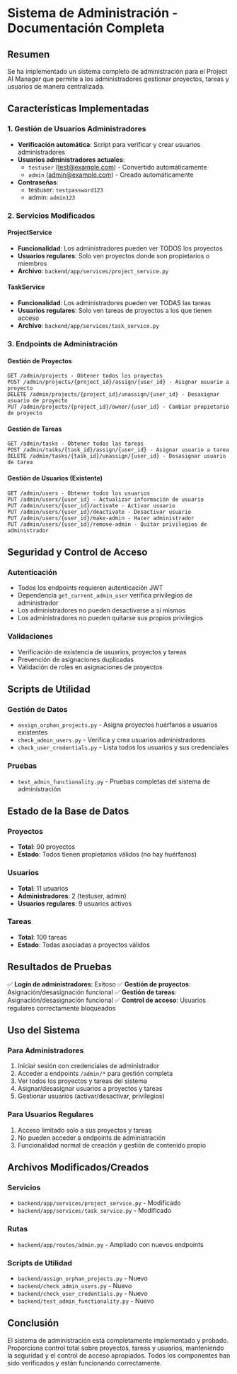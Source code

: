 # Sistema de Administración - Documentación Completa

## Resumen
Se ha implementado un sistema completo de administración para el Project AI Manager que permite a los administradores gestionar proyectos, tareas y usuarios de manera centralizada.

## Características Implementadas

### 1. Gestión de Usuarios Administradores
- **Verificación automática**: Script para verificar y crear usuarios administradores
- **Usuarios administradores actuales**:
  - `testuser` (test@example.com) - Convertido automáticamente
  - `admin` (admin@example.com) - Creado automáticamente
- **Contraseñas**:
  - testuser: `testpassword123`
  - admin: `admin123`

### 2. Servicios Modificados

#### ProjectService
- **Funcionalidad**: Los administradores pueden ver TODOS los proyectos
- **Usuarios regulares**: Solo ven proyectos donde son propietarios o miembros
- **Archivo**: `backend/app/services/project_service.py`

#### TaskService
- **Funcionalidad**: Los administradores pueden ver TODAS las tareas
- **Usuarios regulares**: Solo ven tareas de proyectos a los que tienen acceso
- **Archivo**: `backend/app/services/task_service.py`

### 3. Endpoints de Administración

#### Gestión de Proyectos
```
GET /admin/projects - Obtener todos los proyectos
POST /admin/projects/{project_id}/assign/{user_id} - Asignar usuario a proyecto
DELETE /admin/projects/{project_id}/unassign/{user_id} - Desasignar usuario de proyecto
PUT /admin/projects/{project_id}/owner/{user_id} - Cambiar propietario de proyecto
```

#### Gestión de Tareas
```
GET /admin/tasks - Obtener todas las tareas
POST /admin/tasks/{task_id}/assign/{user_id} - Asignar usuario a tarea
DELETE /admin/tasks/{task_id}/unassign/{user_id} - Desasignar usuario de tarea
```

#### Gestión de Usuarios (Existente)
```
GET /admin/users - Obtener todos los usuarios
PUT /admin/users/{user_id} - Actualizar información de usuario
PUT /admin/users/{user_id}/activate - Activar usuario
PUT /admin/users/{user_id}/deactivate - Desactivar usuario
PUT /admin/users/{user_id}/make-admin - Hacer administrador
PUT /admin/users/{user_id}/remove-admin - Quitar privilegios de administrador
```

## Seguridad y Control de Acceso

### Autenticación
- Todos los endpoints requieren autenticación JWT
- Dependencia `get_current_admin_user` verifica privilegios de administrador
- Los administradores no pueden desactivarse a sí mismos
- Los administradores no pueden quitarse sus propios privilegios

### Validaciones
- Verificación de existencia de usuarios, proyectos y tareas
- Prevención de asignaciones duplicadas
- Validación de roles en asignaciones de proyectos

## Scripts de Utilidad

### Gestión de Datos
- `assign_orphan_projects.py` - Asigna proyectos huérfanos a usuarios existentes
- `check_admin_users.py` - Verifica y crea usuarios administradores
- `check_user_credentials.py` - Lista todos los usuarios y sus credenciales

### Pruebas
- `test_admin_functionality.py` - Pruebas completas del sistema de administración

## Estado de la Base de Datos

### Proyectos
- **Total**: 90 proyectos
- **Estado**: Todos tienen propietarios válidos (no hay huérfanos)

### Usuarios
- **Total**: 11 usuarios
- **Administradores**: 2 (testuser, admin)
- **Usuarios regulares**: 9 usuarios activos

### Tareas
- **Total**: 100 tareas
- **Estado**: Todas asociadas a proyectos válidos

## Resultados de Pruebas

✅ **Login de administradores**: Exitoso
✅ **Gestión de proyectos**: Asignación/desasignación funcional
✅ **Gestión de tareas**: Asignación/desasignación funcional
✅ **Control de acceso**: Usuarios regulares correctamente bloqueados

## Uso del Sistema

### Para Administradores
1. Iniciar sesión con credenciales de administrador
2. Acceder a endpoints `/admin/*` para gestión completa
3. Ver todos los proyectos y tareas del sistema
4. Asignar/desasignar usuarios a proyectos y tareas
5. Gestionar usuarios (activar/desactivar, privilegios)

### Para Usuarios Regulares
1. Acceso limitado solo a sus proyectos y tareas
2. No pueden acceder a endpoints de administración
3. Funcionalidad normal de creación y gestión de contenido propio

## Archivos Modificados/Creados

### Servicios
- `backend/app/services/project_service.py` - Modificado
- `backend/app/services/task_service.py` - Modificado

### Rutas
- `backend/app/routes/admin.py` - Ampliado con nuevos endpoints

### Scripts de Utilidad
- `backend/assign_orphan_projects.py` - Nuevo
- `backend/check_admin_users.py` - Nuevo
- `backend/check_user_credentials.py` - Nuevo
- `backend/test_admin_functionality.py` - Nuevo

## Conclusión

El sistema de administración está completamente implementado y probado. Proporciona control total sobre proyectos, tareas y usuarios, manteniendo la seguridad y el control de acceso apropiados. Todos los componentes han sido verificados y están funcionando correctamente.